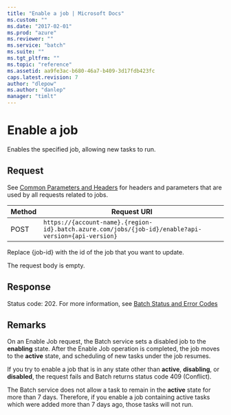 ```yaml
---
title: "Enable a job | Microsoft Docs"
ms.custom: ""
ms.date: "2017-02-01"
ms.prod: "azure"
ms.reviewer: ""
ms.service: "batch"
ms.suite: ""
ms.tgt_pltfrm: ""
ms.topic: "reference"
ms.assetid: aa9fe3ac-b680-46a7-b409-3d17fdb423fc
caps.latest.revision: 7
author: "dlepow"
ms.author: "danlep"
manager: "timlt"
---
```

# Enable a job
  Enables the specified job, allowing new tasks to run.

## Request
 See [Common Parameters and Headers](../batchservice/common-parameters-and-headers.md) for headers and parameters that are used by all requests related to jobs.

|Method|Request URI|
|------------|-----------------|
|POST|`https://{account-name}.{region-id}.batch.azure.com/jobs/{job-id}/enable?api-version={api-version}`|

 Replace {job\-id} with the id of the job that you want to update.

 The request body is empty.

## Response
 Status code: 202. For more information, see [Batch Status and Error Codes](../batchservice/batch-status-and-error-codes.md)

## Remarks
 On an Enable Job request, the Batch service sets a disabled job to the **enabling** state. After the Enable Job operation is completed, the job moves to the **active** state, and scheduling of new tasks under the job resumes.

 If you try to enable a job that is in any state other than **active**, **disabling**, or **disabled**, the request fails and Batch returns status code 409 \(Conflict\).

The Batch service does not allow a task to remain in the **active** state for more than
7 days. Therefore, if you enable a job containing active tasks which were added more
than 7 days ago, those tasks will not run. 
